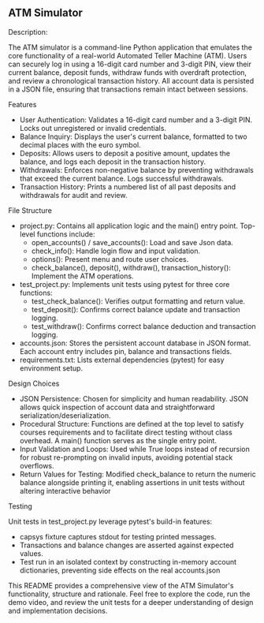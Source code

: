 ## ATM Simulator


Description:

The ATM simulator is a command-line Python application that emulates the core functionality of a real-world Automated Teller Machine (ATM). Users can securely log in using a 16-digit card number and 3-digit PIN, view their current balance, deposit funds, withdraw funds with overdraft protection, and review a chronological transaction history. All account data is persisted in a JSON file, ensuring that transactions remain intact between sessions.

Features

- User Authentication: Validates a 16-digit card number and a 3-digit PIN.
Locks out unregistered or invalid credentials.
- Balance Inquiry: Displays the user's current balance, formatted to two decimal places with the euro symbol.
- Deposits: Allows users to deposit a positive amount, updates the balance, and logs each deposit in the transaction history.
- Withdrawals: Enforces non-negative balance by preventing withdrawals that exceed the current balance. Logs successful withdrawals.
- Transaction History: Prints a numbered list of all past deposits and withdrawals for audit and review.

File Structure

- project.py: Contains all application logic and the main() entry point. Top-level functions include:
  - open_accounts() / save_accounts(): Load and save Json data.
  - check_info(): Handle login flow and input validation.
  - options(): Present menu and route user choices.
  - check_balance(), deposit(), withdraw(), transaction_history(): Implement the ATM operations.
- test_project.py: Implements unit tests using pytest for three core functions:
  - test_check_balance(): Verifies output formatting and return value.
  - test_deposit(): Confirms correct balance update and transaction logging.
  - test_withdraw(): Confirms correct balance deduction and transaction logging.
- accounts.json: Stores the persistent account database in JSON format. Each account entry includes pin, balance and transactions fields.
- requirements.txt: Lists external dependencies (pytest) for easy environment setup.

Design Choices

- JSON Persistence: Chosen for simplicity and human readability. JSON allows quick inspection of account data and straightforward serialization/deserialization.
- Procedural Structure: Functions are defined at the top level to satisfy courses requirements and to facilitate direct testing without class overhead. A main() function serves as the single entry point.
- Input Validation and Loops: Used while True loops instead of recursion for robust re-prompting on invalid inputs, avoiding potential stack overflows.
- Return Values for Testing: Modified check_balance to return the numeric balance alongside printing it, enabling assertions in unit tests without altering interactive behavior

Testing

Unit tests in test_project.py leverage pytest's build-in features:
- capsys fixture captures stdout for testing printed messages.
- Transactions and balance changes are asserted against expected values.
- Test run in an isolated context by constructing in-memory account dictionaries, preventing side effects on the real accounts.json

This README provides a comprehensive view of the ATM Simulator's functionality, structure and rationale. Feel free to explore the code, run the demo video, and review the unit tests for a deeper understanding of design and implementation decisions.
